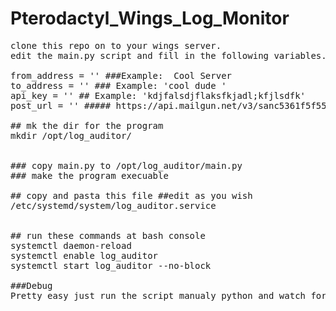 # Pterodactyl_Wings_Log_Monitor

<pre>
clone this repo on to your wings server.
edit the main.py script and fill in the following variables.

from_address = '' ###Example:  Cool Server 
to_address = '' ### Example: 'cool dude '
api_key = '' ## Example: 'kdjfalsdjflaksfkjadl;kfjlsdfk'
post_url = '' ##### https://api.mailgun.net/v3/sanc5361f5f55dd2.mailgun.org/messages

## mk the dir for the program
mkdir /opt/log_auditor/


### copy main.py to /opt/log_auditor/main.py
### make the program execuable

## copy and pasta this file ##edit as you wish
/etc/systemd/system/log_auditor.service


## run these commands at bash console
systemctl daemon-reload
systemctl enable log_auditor
systemctl start log_auditor --no-block

###Debug
Pretty easy just run the script manualy python and watch for the errors

</pre>
